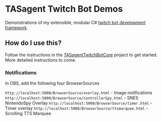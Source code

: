 # TASagent Twitch Bot Demos

Demonstrations of my extensible, modular C# [twitch bot development framework](https://github.com/TASagent/TASagentTwitchBotCore).

## How do I use this?

Follow the instructions in the [TASagentTwitchBotCore](https://github.com/TASagent/TASagentTwitchBotCore) project to get started.  More detailed instructions to come.

### Notifications

In OBS, add the following four BrowserSources

`http://localhost:5000/BrowserSource/overlay.html` - Image notifications
`http://localhost:5000/BrowserSource/controllerSpy.html` - SNES NintendoSpy Overlay
`http://localhost:5000/BrowserSource/timer.html` - Timer overlay
`http://localhost:5000/BrowserSource/ttsmarquee.html` - Scrolling TTS Marquee
